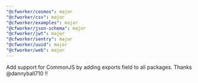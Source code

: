 ```yaml
---
"@cfworker/cosmos": major
"@cfworker/csv": major
"@cfworker/examples": major
"@cfworker/json-schema": major
"@cfworker/jwt": major
"@cfworker/sentry": major
"@cfworker/uuid": major
"@cfworker/web": major
---
```


Add support for CommonJS by adding exports field to all packages. Thanks @dannyball710 !!
